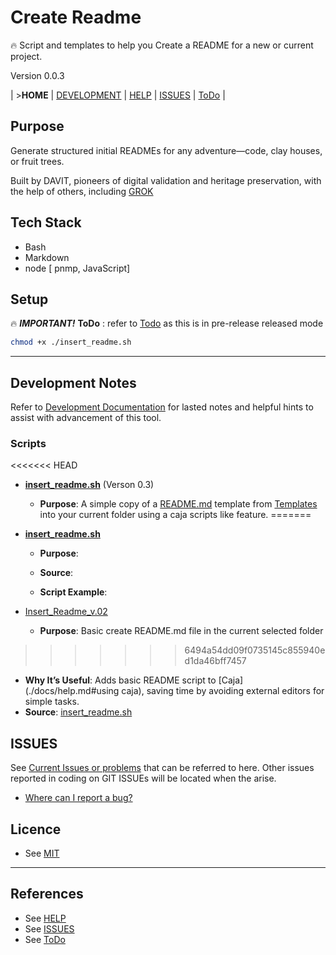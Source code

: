 # Create Readme

🔥 Script and templates to help you Create a README for a new or current project.

Version 0.0.3

| >**HOME** | [DEVELOPMENT](./docs/Development.md)  | [HELP](./docs/help.md) | [ISSUES](./docs/issues.md) | [ToDo](./docs/ToDo.md) |

## Purpose

Generate structured initial READMEs for any adventure—code, clay houses, or fruit trees.

Built by DAVIT, pioneers of digital validation and heritage preservation, with the help of others, including [GROK](https://x.ai/)

## Tech Stack

- Bash
- Markdown
- node [ pnmp, JavaScript]

## Setup

🔥 ***IMPORTANT!***   **ToDo** : refer to  [Todo](./docs/ToDo.md) as this is in pre-release released mode

```bash
chmod +x ./insert_readme.sh
```

---

## Development Notes

Refer to [Development Documentation](./docs/Development.md) for lasted notes and helpful hints to assist with advancement of this tool.

### Scripts

<<<<<<< HEAD
- [**insert_readme.sh**](./scripts/insert_readme.sh) (Verson 0.3)
  - **Purpose**: A simple copy of a [README.md](./src/Templates/README_0.md) template from [Templates](./src/Templates/) into your current folder using a caja scripts like feature.
=======
- [**insert_readme.sh**](./scripts/insert_readme.sh)

  - **Purpose**:
  - **Source**:

  - **Script Example**:

- [Insert_Readme_v.02](./src/Templates/README_template.md)

  - **Purpose**: Basic create README.md file in the current selected folder

>>>>>>> 6494a54dd09f0735145c855940ed1da46bff7457
  - **Why It’s Useful**: Adds basic README script to [Caja](./docs/help.md#using caja), saving time by avoiding external editors for simple tasks.
  - **Source**: [insert_readme.sh](./srcipts/insert_readme.sh)

## ISSUES

See [Current Issues or problems](./docs/issues.md) that can be referred to here. Other issues reported in coding on GIT ISSUEs will be located when the arise. 

- [Where can I report a bug?](./docs/issues.md#reporting)

## Licence

- See [MIT](./LICENSE)


---

## References

- See [HELP](docs/help.md)
- See [ISSUES](docs/issues.md)
- See [ToDo](docs/ToDo.md)
